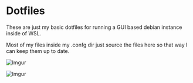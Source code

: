 # Dotfiles

These are just my basic dotfiles for running a GUI based debian instance inside of WSL.

Most of my files inside my .confg dir just source the files here so that way I can keep them up to date.

![Imgur](https://imgur.com/LWFFyvE)

![Imgur](https://imgur.com/l6Q1B9C)

